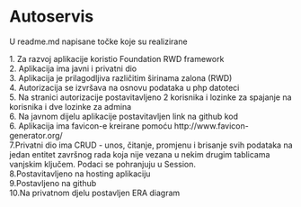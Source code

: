 # Autoservis
<p>U readme.md napisane točke koje su realizirane</p>
1. Za razvoj aplikacije koristio Foundation RWD framework<br/>
2. Aplikacija ima javni i privatni dio<br/>
3. Aplikacija je prilagodljiva različitim širinama zalona (RWD)<br/>
4. Autorizacija se izvršava na osnovu podataka u php datoteci<br/>
5. Na stranici autorizacije postavitavljeno 2 korisnika i lozinke za spajanje na korisnika i dve lozinke za admina<br/>
6. Na javnom dijelu aplikacije postavitavljen link na github kod<br/>
6. Aplikacija ima favicon-e kreirane pomoću http://www.favicon-generator.org/<br/>
7.Privatni dio ima CRUD - unos, čitanje, promjenu i brisanje svih podataka na jedan entitet završnog rada koja nije vezana u nekim drugim tablicama vanjskim ključem. Podaci se pohranjuju u Session.<br/>
8.Postavitavljeno na hosting aplikaciju<br/>
9.Postavljeno na github<br/>
10.Na privatnom djelu postavljen ERA diagram<br/>
